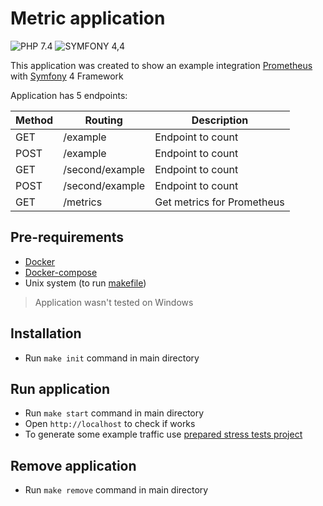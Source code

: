 # Metric application
![PHP 7.4](https://img.shields.io/badge/PHP-7.4-green)
![SYMFONY 4,4](https://img.shields.io/badge/SYMFONY-4.4-green)

This application was created to show an example integration [Prometheus](http://prometheus.io) with [Symfony](https://symfony.com/) 4 Framework

Application has 5 endpoints:

| Method | Routing         | Description                |
|--------|-----------------|----------------------------|
| GET    | /example        | Endpoint to count          |
| POST   | /example        | Endpoint to count          |
| GET    | /second/example | Endpoint to count          |
| POST   | /second/example | Endpoint to count          |
| GET    | /metrics        | Get metrics for Prometheus |

## Pre-requirements
- [Docker](https://www.docker.com/)
- [Docker-compose](https://docs.docker.com/compose/)
- Unix system (to run [makefile](https://www.gnu.org/software/make/manual/html_node/Introduction.html))

> Application wasn't tested on Windows

## Installation
- Run `make init` command in main directory

## Run application
- Run `make start` command in main directory
- Open `http://localhost` to check if works
- To generate some example traffic use [prepared stress tests project](https://github.com/TheGeniesis/metric_blog_stress_tests)

## Remove application
- Run `make remove` command in main directory
